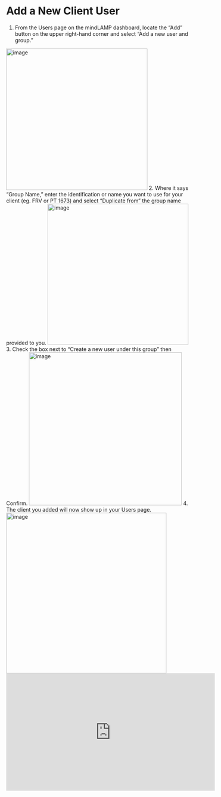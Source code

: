 # Add a New Client User
1. From the Users page on the mindLAMP dashboard, locate the “Add” button on the upper right-hand corner and select “Add a new user and group.”
<img width="379" alt="image" src="https://user-images.githubusercontent.com/69599815/124173045-8a878500-da78-11eb-8f9d-b06f58b43f7d.png">
2. Where it says “Group Name,” enter the identification or name you want to use for your client (eg. FRV or PT 1673) and select “Duplicate from” the group name provided to you.
<img width="378" alt="image" src="https://user-images.githubusercontent.com/69599815/124173129-9ffcaf00-da78-11eb-8f37-d8ea42645c50.png">
3. Check the box next to “Create a new user under this group” then Confirm.
<img width="410" alt="image" src="https://user-images.githubusercontent.com/69599815/124173177-ae4acb00-da78-11eb-81ef-8b6549ddb43f.png">
4. The client you added will now show up in your Users page.
<img width="430" alt="image" src="https://user-images.githubusercontent.com/69599815/124173258-cd495d00-da78-11eb-8a11-8bb0f489de7f.png">

<iframe width="560" height="315" src="https://www.youtube.com/embed/aYqDNHMp9Gg" title="YouTube video player" frameborder="0" allow="accelerometer; autoplay; clipboard-write; encrypted-media; gyroscope; picture-in-picture" allowfullscreen></iframe>
